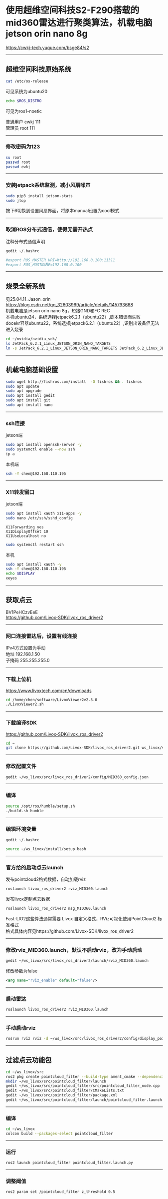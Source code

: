 # 使用超维空间科技S2-F290搭载的mid360雷达进行聚类算法，机载电脑jetson orin nano 8g  
https://cwkj-tech.yuque.com/bsge84/s2

---

## 超维空间科技原始系统

```bash
cat /etc/os-release
```
可见系统为ubuntu20

```bash
echo $ROS_DISTRO
```
可见为ros1-noetic

普通用户    cwkj    111  
管理员      root    111

---

### 修改密码为123

```bash
su root
passwd root
passwd cwkj
```

---

### 安装jetpack系统监测，减小风扇噪声

```bash
sudo pip3 install jetson-stats
sudo jtop
```
按下6切换到设置风扇界面，将原本manual设置为cool模式

---

### 取消ROS分布式通信，使得无需开热点

注释分布式通信声明

```bash
gedit ~/.bashrc
```

```bash
#export ROS_MASTER_URI=http://192.168.0.100:11311 
#export ROS_HOSTNAME=192.168.0.100
```

---

## 烧录全新系统

见25.04.11_Jason_orin  
https://blog.csdn.net/qq_32603969/article/details/145793668  
机载电脑是jetson orin nano 8g，短接GND和FC REC  
本机ubuntu24，系统选择jetpack6.2.1（ubuntu22）,脚本错误而失败  
docekr容器ubuntu22，系统选择jetpack6.2.1（ubuntu22）,识别出设备但无法进入烧录

```bash
cd ~/nvidia/nvidia_sdk/
ls JetPack_6.2.1_Linux_JETSON_ORIN_NANO_TARGETS
ln -s JetPack_6.2.1_Linux_JETSON_ORIN_NANO_TARGETS JetPack_6.2_Linux_JETSON_ORIN_NX_TARGETS
```

---

## 机载电脑基础设置

```bash
sudo wget http://fishros.com/install  -O fishros && . fishros
sudo apt update
sudo apt upgrade
sudo apt install gedit
sudo apt install git
sudo apt install nano
```

---

### ssh连接

jetson端

```bash
sudo apt install openssh-server -y
sudo systemctl enable --now ssh
ip a
```

本机端

```bash
ssh -Y chen@192.168.110.195
```

---

### X11转发窗口

jetson端

```bash
sudo apt install xauth x11-apps -y
sudo nano /etc/ssh/sshd_config
```

```
X11Forwarding yes
X11DisplayOffset 10
X11UseLocalhost no
```

```bash
sudo systemctl restart ssh
```

本机

```bash
sudo apt install xauth -y
ssh -Y chen@192.168.110.195
echo $DISPLAY
xeyes
```

---

## 获取点云

BV1PeHCzvEeE  
https://github.com/Livox-SDK/livox_ros_driver2

---

### 网口连接雷达后，设置有线连接

IPv4方式设置为手动  
地址 192.168.1.50  
子掩码 255.255.255.0

---

### 下载上位机

https://www.livoxtech.com/cn/downloads

```bash
cd /home/chen/software/LivoxViewer2v2.3.0
./LivoxViewer2.sh
```

---

### 下载编译SDK

https://github.com/Livox-SDK/livox_ros_driver2

```bash
cd ~
git clone https://github.com/Livox-SDK/livox_ros_driver2.git ws_livox/src/livox_ros_driver2
```

---

### 修改配置文件

```bash
gedit ~/ws_livox/src/livox_ros_driver2/config/MID360_config.json
```

---

### 编译

```bash
source /opt/ros/humble/setup.sh
./build.sh humble
```

---

### 编辑环境变量

```bash
gedit ~/.bashrc
```

```bash
source ~/ws_livox/install/setup.bash
```

---

### 官方给的启动点云launch

发布pointcloud2格式数据，自动加载rviz

```bash
roslaunch livox_ros_driver2 rviz_MID360.launch
```

发布livox定制点云数据

```bash
roslaunch livox_ros_driver2 msg_MID360.launch
```

Fast-LIO2这些算法通常需要 Livox 自定义格式，RViz可视化使用PointCloud2 标准格式  
格式具体内容见https://github.com/Livox-SDK/livox_ros_driver2

---

### 修改rviz_MID360.launch，默认不启动rviz，改为手动启动

```bash
gedit ~/ws_livox/src/livox_ros_driver2/launch/rviz_MID360.launch
```

修改参数为false

```xml
<arg name="rviz_enable" default="false"/>
```

---

### 启动雷达

```bash
roslaunch livox_ros_driver2 rviz_MID360.launch
```

---

### 手动启动rviz

```bash
rosrun rviz rviz -d ~/ws_livox/src/livox_ros_driver2/config/display_point_cloud_ROS1.rviz
```

---

## 过滤点云功能包

```bash
cd ~/ws_livox/src
ros2 pkg create pointcloud_filter --build-type ament_cmake --dependencies rclcpp sensor_msgs pcl_ros pcl_conversions
mkdir ~/ws_livox/src/pointcloud_filter/launch
gedit ~/ws_livox/src/pointcloud_filter/src/pointcloud_filter_node.cpp
gedit ~/ws_livox/src/pointcloud_filter/CMakeLists.txt
gedit ~/ws_livox/src/pointcloud_filter/package.xml
gedit ~/ws_livox/src/pointcloud_filter/launch/pointcloud_filter.launch.py
```

---

### 编译

```bash
cd ~/ws_livox
colcon build --packages-select pointcloud_filter
```

---

### 运行

```bash
ros2 launch pointcloud_filter pointcloud_filter.launch.py
```

---

### 调整阈值

```bash
ros2 param set /pointcloud_filter z_threshold 0.5
```
